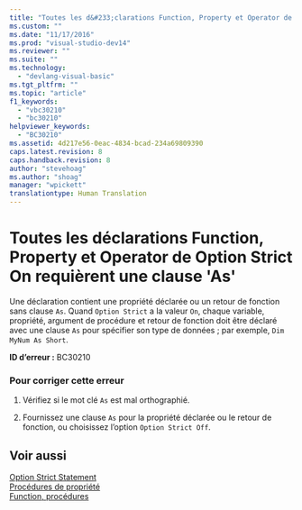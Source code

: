 ```yaml
---
title: "Toutes les d&#233;clarations Function, Property et Operator de Option Strict On requi&#232;rent une clause &#39;As&#39; | Microsoft Docs"
ms.custom: ""
ms.date: "11/17/2016"
ms.prod: "visual-studio-dev14"
ms.reviewer: ""
ms.suite: ""
ms.technology: 
  - "devlang-visual-basic"
ms.tgt_pltfrm: ""
ms.topic: "article"
f1_keywords: 
  - "vbc30210"
  - "bc30210"
helpviewer_keywords: 
  - "BC30210"
ms.assetid: 4d217e56-0eac-4834-bcad-234a69809390
caps.latest.revision: 8
caps.handback.revision: 8
author: "stevehoag"
ms.author: "shoag"
manager: "wpickett"
translationtype: Human Translation
---
```

# Toutes les d&#233;clarations Function, Property et Operator de Option Strict On requi&#232;rent une clause &#39;As&#39;
Une déclaration contient une propriété déclarée ou un retour de fonction sans clause `As`. Quand `Option Strict` a la valeur `On`, chaque variable, propriété, argument de procédure et retour de fonction doit être déclaré avec une clause `As` pour spécifier son type de données ; par exemple, `Dim MyNum As Short`.  
  
 **ID d’erreur :** BC30210  
  
### Pour corriger cette erreur  
  
1.  Vérifiez si le mot clé `As` est mal orthographié.  
  
2.  Fournissez une clause `As` pour la propriété déclarée ou le retour de fonction, ou choisissez l’option `Option Strict Off`.  
  
## Voir aussi  
 [Option Strict Statement](../../visual-basic/language-reference/statements/option-strict-statement.md)   
 [Procédures de propriété](../../visual-basic/programming-guide/language-features/procedures/property-procedures.md)   
 [Function, procédures](../../visual-basic/programming-guide/language-features/procedures/function-procedures.md)